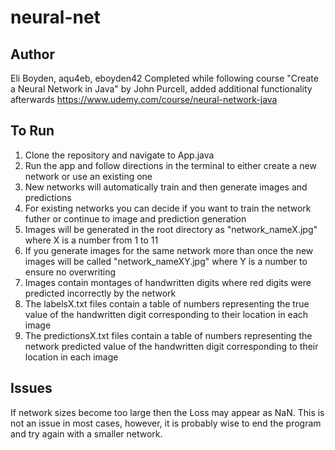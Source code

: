 # neural-net

## Author
Eli Boyden, aqu4eb, eboyden42
Completed while following course "Create a Neural Network in Java" by John Purcell, added additional functionality afterwards
https://www.udemy.com/course/neural-network-java

## To Run

1) Clone the repository and navigate to App.java
2) Run the app and follow directions in the terminal to either create a new network or use an existing one
3) New networks will automatically train and then generate images and predictions
4) For existing networks you can decide if you want to train the network futher or continue 
to image and prediction generation
5) Images will be generated in the root directory as "network_nameX.jpg" where X is a number from 1 to 11
6) If you generate images for the same network more than once the new images will be called "network_nameXY.jpg"
where Y is a number to ensure no overwriting
7) Images contain montages of handwritten digits where red digits were predicted incorrectly by the network
8) The labelsX.txt files contain a table of numbers representing the true value of the handwritten digit 
corresponding to their location in each image
9) The predictionsX.txt files contain a table of numbers representing the network predicted value of the handwritten digit
   corresponding to their location in each image

## Issues

If network sizes become too large then the Loss may appear as NaN. This is not an issue in most cases, however,
it is probably wise to end the program and try again with a smaller network.